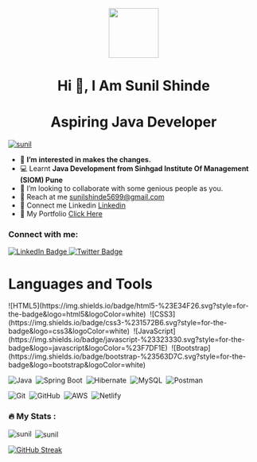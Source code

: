 <!-- # 8309h -->

<div id="header" align="center">
  <img src="https://media.giphy.com/media/M9gbBd9nbDrOTu1Mqx/giphy.gif" width="100"/>
</div>

<!--
<img src="https://camo.githubusercontent.com/17ad49f3db1f01d928836707c11d14a723183877e2c221fe8abd8ed74707e82b/68747470733a2f2f77616e646572696e2e6465762f77702d636f6e74656e742f75706c6f6164732f323031392f31322f63726f702d302d302d313137302d3339302d302d61626f75742d636f7665722e706e67" width="100%" height="50%">
-->
<h1 align="center">Hi 👋, I Am Sunil Shinde </h1>
<!-- <h3 align="center">A Passionate Java Developer from India</h3> -->
<h1 align="center">Aspiring Java Developer</h1>


<!-- <p align="left"> <img src="https://komarev.com/ghpvc/?username=8309h&label=Profile%20views&color=0e75b6&style=flat" alt="8309h" />
<div align="center"><a href="https://git.io/typing-svg"><img src="https://readme-typing-svg.demolab.com?font=Fira+Code&weight=500&size=25&duration=2000&pause=1000&color=0FE6F7&center=true&width=550&lines=Aspring+Java+Developer" alt="Typing SVG" /></a>//
</div></p> -->

<p> <a href="https://github.com/ryo-ma/github-profile-trophy"><img src="https://github-profile-trophy.vercel.app/?username=sunilshinde1319" alt="sunil" /></a></p>

- 👀 <b>I’m interested in makes the changes.</b>
- 💻 Learnt <b>Java Development from Sinhgad Institute Of Management (SIOM) Pune</b>
- 🤝 I’m looking to collaborate with some genious people as you.
- 💌 Reach at me sunilshinde5699@gmail.com
- 🔗 Connect me Linkedin <a target=_blank href="https://www.linkedin.com/in/sunil-shinde-3a3072217/">Linkedin</a>
- 🔗 My Portfolio <a target ="_blank" href = "https://sunilshindeportfolio.netlify.app/">Click Here</a>

<h3 align="left">Connect with me:</h3>
<div id="badges">
  <a href="https://www.linkedin.com/in/sunil-shinde-3a3072217/">
    <img src="https://img.shields.io/badge/LinkedIn-blue?style=for-the-badge&logo=linkedin&logoColor=white" alt="LinkedIn Badge"/>
  </a>
   <a href="https://drive.google.com/file/d/1zaKV0PMn3Zf79WhEMjPloyIMbvaWn_6R/view?usp=sharing">
    <img src="https://img.shields.io/badge/Resume-blue?style=for-the-badge&logo=Resume&logoColor=white" alt="Twitter Badge"/>
  </a>
 
</div>
 <img src="https://komarev.com/ghpvc/?username=sunilshinde1319&style=flat-square&color=blue" alt=""/>

<h1> Languages and Tools </h1>
<!-- <img src="https://skillicons.dev/icons?i=javascript,netlify,vscode,html,css,git,github,codepen,nodejs,express,mongodb,postman,replit"/> -->

<div>
<!-- Frontend -->
![HTML5](https://img.shields.io/badge/html5-%23E34F26.svg?style=for-the-badge&logo=html5&logoColor=white)&nbsp;
![CSS3](https://img.shields.io/badge/css3-%231572B6.svg?style=for-the-badge&logo=css3&logoColor=white)&nbsp;
![JavaScript](https://img.shields.io/badge/javascript-%23323330.svg?style=for-the-badge&logo=javascript&logoColor=%23F7DF1E)&nbsp;
![Bootstrap](https://img.shields.io/badge/bootstrap-%23563D7C.svg?style=for-the-badge&logo=bootstrap&logoColor=white)&nbsp;

<!-- Backend -->
![Java](https://img.shields.io/badge/Java-%23ED8B00.svg?style=for-the-badge&logo=java&logoColor=white)&nbsp;
![Spring Boot](https://img.shields.io/badge/Spring_Boot-%236DB33F.svg?style=for-the-badge&logo=springboot&logoColor=white)&nbsp;
![Hibernate](https://img.shields.io/badge/Hibernate-%23CF0000.svg?style=for-the-badge&logo=hibernate&logoColor=white)&nbsp;
![MySQL](https://img.shields.io/badge/MySQL-%234479A1.svg?style=for-the-badge&logo=mysql&logoColor=white)&nbsp;
![Postman](https://img.shields.io/badge/Postman-FF6C37.svg?style=for-the-badge&logo=postman&logoColor=white)&nbsp;

<!-- DevOps & Version Control -->
![Git](https://img.shields.io/badge/git-%23F05033.svg?style=for-the-badge&logo=git&logoColor=white)&nbsp;
![GitHub](https://img.shields.io/badge/GitHub-%2312100E.svg?style=for-the-badge&logo=github&logoColor=white)&nbsp;
![AWS](https://img.shields.io/badge/AWS-%23232F3E.svg?style=for-the-badge&logo=amazon-aws&logoColor=white)&nbsp;
![Netlify](https://img.shields.io/badge/netlify-%23000000.svg?style=for-the-badge&logo=netlify&logoColor=#00C7B7)&nbsp;



### :fire: My Stats :

<p><img align="left" src="https://github-readme-stats.vercel.app/api/top-langs?username=sunilshinde1319&show_icons=true&locale=en&layout=compact&theme=dark&background=000000" alt="sunil" /></p>

<p>&nbsp;<img align="center" src="https://github-readme-stats.vercel.app/api?username=sunilshinde1319&show_icons=true&locale=en&theme=dark&background=000000" alt="sunil" /></p>



[![GitHub Streak](https://github-readme-streak-stats.herokuapp.com?user=8309h&theme=dark&background=000000)](https://git.io/streak-stats)
<br>
